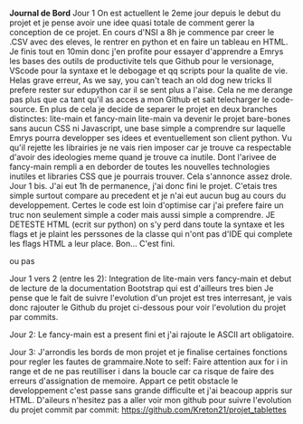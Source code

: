 **Journal de Bord**
Jour 1
On est actuellent le 2eme jour depuis le debut du projet et je pense avoir une idee quasi totale de comment gerer la conception de ce projet.
En cours d'NSI a 8h je commence par creer le .CSV avec des eleves, le rentrer en python et en faire un tableau en HTML.
Je finis tout en 10min donc j'en profite pour essayer d'apprendre a Emrys les bases des outils de productivite tels que Github pour le versionage, VScode pour la syntaxe et le debogage et qq scripts pour la qualite de vie.
Helas grave erreur, As we say, you can't teach an old dog new tricks
Il prefere rester sur edupython car il se sent plus a l'aise. Cela ne me derange pas plus que ca tant qu'il as acces a mon Github et sait telecharger le code-source.
En plus de cela je decide de separer le projet en deux branches distinctes:
lite-main et fancy-main 
lite-main va devenir le projet bare-bones sans aucun CSS ni Javascript, une base simple a comprendre sur laquelle Emrys pourra developper ses idees et eventuellement son client python.
Vu qu'il rejette les librairies je ne vais rien imposer car je trouve ca respectable d'avoir des ideologies meme quand je trouve ca inutile.
Dont l'arivee de fancy-main rempli a en deborder de toutes les nouvelles technologies inutiles et libraries CSS que je pourrais trouver.
Cela s'annonce assez drole.
Jour 1 bis.
J'ai eut 1h de permanence, j'ai donc fini le projet.
C'etais tres simple surtout compare au precedent et je n'ai eut aucun bug au cours du developpement.
Certes le code est loin d'optimise car j'ai prefere faire un truc non seulement simple a coder mais aussi simple a comprendre.
JE DETESTE HTML (ecrit sur python) on s'y perd dans toute la syntaxe et les flags et je plaint les perssones de la classe qui n'ont pas d'IDE qui complete les flags HTML a leur place. 
Bon... C'est fini.

ou pas

Jour 1 vers 2 (entre les 2):
Integration de lite-main vers fancy-main et debut de lecture de la documentation Bootstrap qui est d'ailleurs tres bien
Je pense que le fait de suivre l'evolution d'un projet est tres interresant, je vais donc rajouter le Github du projet ci-dessous pour voir l'evolution du projet par commits.

Jour 2:
Le fancy-main est a present fini et j'ai rajoute le ASCII art obligatoire.

Jour 3:
J'arrondis les bords de mon projet et je finalise certaines fonctions pour regler les fautes de grammaire.Note to self: Faire attention aux for i in range et de ne pas reutilliser i dans la boucle car ca risque de faire des erreurs d'assignation de memoire. Appart ce petit obstacle le developpement c'est passe sans grande difficulte et j'ai beacoup appris sur HTML.
D'aileurs n'hesitez pas a aller voir mon github pour suivre l'evolution du projet commit par commit:
https://github.com/Kreton21/projet_tablettes